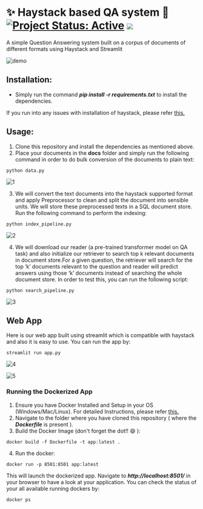 # ✨ Haystack based QA system 🚀 [![Project Status: Active](https://www.repostatus.org/badges/latest/active.svg)](https://www.repostatus.org/#active) [![](https://img.shields.io/badge/Prateek-Ralhan-brightgreen.svg?colorB=ff0000)](https://prateekralhan.github.io/)
A simple Question Answering system built on a corpus of documents of different formats using Haystack and Streamlit

![demo](https://user-images.githubusercontent.com/29462447/202132911-1c761b9f-b19f-463a-9ac5-927776e207c1.gif)


## Installation:
* Simply run the command ***pip install -r requirements.txt*** to install the dependencies.

If you run into any issues with installation of haystack, please refer [this.](https://github.com/deepset-ai/haystack)


## Usage:
1. Clone this repository and install the dependencies as mentioned above.
2. Place your documents in the **docs** folder and simply run the following command in order to do bulk conversion of the documents to plain text: 
```
python data.py
```
![1](https://user-images.githubusercontent.com/29462447/202132627-bbe70c9a-b0f3-43b4-9f06-6d35fab28ef0.png)

3. We will convert the text documents into the haystack supported format and apply Preprocessor to clean and split the document into sensible units. We will store these preprocessed texts in a SQL document store. Run the following command to perform the indexing:
```
python index_pipeline.py
```
![2](https://user-images.githubusercontent.com/29462447/202132735-eb509cf1-3608-4667-bfb3-0bfb658a21f5.png)


4. We will download our reader (a pre-trained transformer model on QA task) and also initialize our retriever to search top k relevant documents in document store.For a given question, the retriever will search for the top ‘k’ documents relevant to the question and reader will predict answers using those ‘k’ documents instead of searching the whole document store. In order to test this, you can run the following script:
```
python search_pipeline.py
```
![3](https://user-images.githubusercontent.com/29462447/202132813-db68111c-7f62-499f-9e5c-fe5c672bed05.png)


## Web App
Here is our web app built using streamlit which is compatible with haystack and also it is easy to use. You can run the app by:
```
streamlit run app.py
```

![4](https://user-images.githubusercontent.com/29462447/202132497-256d3b05-70d1-40e0-96f8-6cb35a598772.png)

![5](https://user-images.githubusercontent.com/29462447/202132512-7397f209-0cf4-4412-b3b1-95d8250e420d.png)



### Running the Dockerized App
1. Ensure you have Docker Installed and Setup in your OS (Windows/Mac/Linux). For detailed Instructions, please refer [this.](https://docs.docker.com/engine/install/)
2. Navigate to the folder where you have cloned this repository ( where the ***Dockerfile*** is present ).
3. Build the Docker Image (don't forget the dot!! :smile: ): 
```
docker build -f Dockerfile -t app:latest .
```
4. Run the docker:
```
docker run -p 8501:8501 app:latest
```

This will launch the dockerized app. Navigate to ***http://localhost:8501/*** in your browser to have a look at your application. You can check the status of your all available running dockers by:
```
docker ps
```
